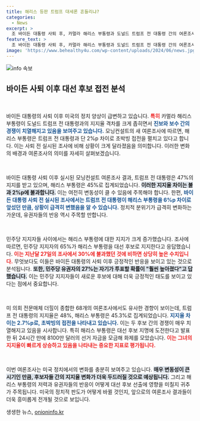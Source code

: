 ```yaml
---
title: 해리스 등판 트럼프 대세론 흔들리냐?
categories:
  - News
excerpt: >
  조 바이든 대통령 사퇴 후, 카멀라 해리스 부통령과 도널드 트럼프 전 대통령 간의 여론조사 결과 초박빙 접전이 벌어졌다. 해리스는 민주당 내에서 큰 지지를 받으며, 짧은 시간 안에 8100만 달러의 선거 자금을 모금했다. 새로운 대선 구도가 흥미진진하다!
feature_text: >
  조 바이든 대통령 사퇴 후, 카멀라 해리스 부통령과 도널드 트럼프 전 대통령 간의 여론조사 결과 초박빙 접전이 벌어졌다. 해리스는 민주당 내에서 큰 지지를 받으며, 짧은 시간 안에 8100만 달러의 선거 자금을 모금했다. 새로운 대선 구도가 흥미진진하다!
image: 'https://www.behealthy4u.com/wp-content/uploads/2024/06/news.jpg'
---
```


<p><img src="https://www.behealthy4u.com/wp-content/uploads/2024/06/news.jpg" alt="info 속보" /></p>

<h2 data-ke-size="size26">바이든 사퇴 이후 대선 후보 접전 분석</h2>

<p data-ke-size="size16">&nbsp;</p>

<p>바이든 대통령의 사퇴 이후 미국의 정치 양상이 급변하고 있습니다. <b><span style="color: #ee2323;">특히</span></b> 카멀라 해리스 부통령이 도널드 트럼프 전 대통령과의 지지율 격차를 크게 좁히면서 <b><span style="color: #1a5490;">진보와 보수 간의 경쟁이 치열해지고 있음을 보여주고 있습니다.</span></b> 모닝컨설트의 새 여론조사에 따르면, 해리스 부통령은 트럼프 전 대통령과 단 2%p 차이로 초박빙 접전을 펼치고 있다고 합니다. 이는 사퇴 전 실시된 조사에 비해 상황이 크게 달라졌음을 의미합니다. 이러한 변화의 배경과 여론조사의 의미를 자세히 살펴보겠습니다.</p>

<p data-ke-size="size16">&nbsp;</p>

<p>바이든 대통령 사퇴 이후 실시된 모닝컨설트 여론조사 결과, 트럼프 전 대통령은 47%의 지지를 받고 있으며, 해리스 부통령은 45%로 집계되었습니다. <b><span style="background-color: #21538527;">이러한 지지율 차이는 불과 2%p에 불과합니다.</span></b> 이는 여전히 변동성이 클 수 있음에 주목해야 합니다. 한편, <b><span style="color: #1a5490;">바이든 대통령 사퇴 전 실시된 조사에서는 트럼프 전 대통령이 해리스 부통령을 6%p 차이로 앞섰던 만큼, 상황이 급격히 변했음을 알 수 있습니다.</span></b> 정치적 분위기가 급격히 변화하는 가운데, 유권자들의 반응 역시 주목할 만합니다.</p>

<p data-ke-size="size16">&nbsp;</p>

<p>민주당 지지자들 사이에서는 해리스 부통령에 대한 지지가 크게 증가했습니다. 조사에 따르면, 민주당 지지자의 65%가 해리스 부통령을 대선 후보로 지지한다고 응답했습니다. <b><span style="color: #ee2323;">이는 지난달 27일의 조사에서 30%에 불과했던 것에 비하면 상당히 높은 수치입니다.</span></b> 무엇보다도 이들은 바이든 대통령의 사퇴 이후 긍정적인 반응을 보이고 있는 것으로 분석됩니다. <b><span style="background-color: #21538527;">또한, 민주당 유권자의 27%는 자기가 투표할 확률이 "훨씬 높아졌다"고 답했습니다.</span></b> 이는 민주당 지지자들이 새로운 후보에 대해 더욱 긍정적인 태도를 보이고 있다는 점에서 중요합니다.</p>

<p data-ke-size="size16">&nbsp;</p>

<p>미 의회 전문매체 더힐이 종합한 68개의 여론조사에서도 유사한 경향이 보이는데, 트럼프 전 대통령의 지지율은 48%, 해리스 부통령은 45.3%로 집계되었습니다. <b><span style="color: #1a5490;">지지율 차이는 2.7%p로, 초박빙의 접전을 나타내고 있습니다.</span></b> 이는 두 후보 간의 경쟁이 매우 치열해지고 있음을 시사합니다. 특히 해리스 부통령은 대선 후보 지명에 도전한다고 발표한 뒤 24시간 만에 8100만 달러의 선거 자금을 모금해 화제를 모았습니다. <b><span style="color: #ee2323;">이는 그녀의 지지율이 빠르게 상승하고 있음을 나타내는 중요한 지표로 평가됩니다.</span></b></p>

<p data-ke-size="size16">&nbsp;</p>

<p>이번 여론조사는 미국 정치에서의 변화를 충분히 보여주고 있습니다. <b><span style="background-color: #21538527;">매우 변동성이 큰 시기인 만큼, 후보자들 간의 지지율 변화가 더욱 두드러질 것으로 예상됩니다.</span></b> 그리고 해리스 부통령의 저력과 유권자들의 반응이 어떻게 대선 후보 선출에 영향을 미칠지 귀추가 주목됩니다. 미국의 정치적 판도가 어떻게 바뀔 것인지, 앞으로의 여론조사 결과들이 더욱 흥미롭게 전개될 것으로 보입니다.</p>
생생한 뉴스, <a href="https://onioninfo.kr" rel="dofollow">onioninfo.kr</a>


